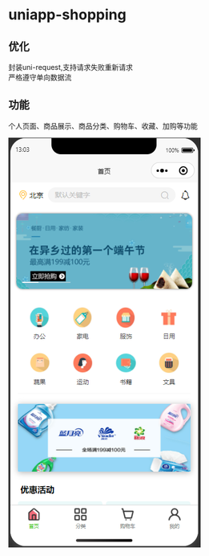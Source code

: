 # uniapp-shopping

## 优化  
封装uni-request,支持请求失败重新请求  
严格遵守单向数据流

## 功能
个人页面、商品展示、商品分类、购物车、收藏、加购等功能

![image](https://github.com/JumSama/uniapp-shopping/blob/main/img/1.PNG)
